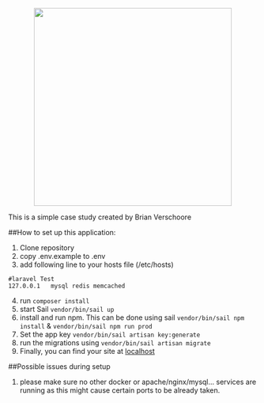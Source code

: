 <p align="center"><a href="https://laravel.com" target="_blank"><img src="https://raw.githubusercontent.com/laravel/art/master/logo-lockup/5%20SVG/2%20CMYK/1%20Full%20Color/laravel-logolockup-cmyk-red.svg" width="400"></a></p>

This is a simple case study created by Brian Verschoore

##How to set up this application:
1. Clone repository
2. copy .env.example to .env
3. add following line to your hosts file (/etc/hosts)

```text
#laravel Test
127.0.0.1   mysql redis memcached
```

4. run `composer install`
5. start Sail `vendor/bin/sail up`
6. install and run npm. This can be done using sail `vendor/bin/sail npm install` & `vendor/bin/sail npm run prod` 
7. Set the app key `vendor/bin/sail artisan key:generate`
8. run the migrations using `vendor/bin/sail artisan migrate`
9. Finally, you can find your site at [localhost](http://localhost/)

##Possible issues during setup
1. please make sure no other docker or apache/nginx/mysql... services are running as this might cause certain ports to be already taken. 

